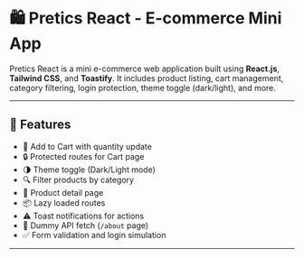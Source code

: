 # 🛍️ Pretics React - E-commerce Mini App

Pretics React is a mini e-commerce web application built using **React.js**, **Tailwind CSS**, and **Toastify**. It includes product listing, cart management, category filtering, login protection, theme toggle (dark/light), and more.

---

## 🚀 Features

- 🛒 Add to Cart with quantity update
- 🔒 Protected routes for Cart page
- 🌗 Theme toggle (Dark/Light mode)
- 🔍 Filter products by category
- 🧾 Product detail page
- 📦 Lazy loaded routes
- ⚠️ Toast notifications for actions
- 📡 Dummy API fetch (`/about` page)
- ✅ Form validation and login simulation

---





